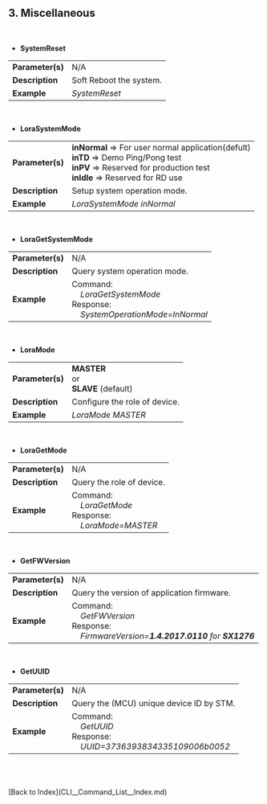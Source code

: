 <H2> 3. Miscellaneous </H2>

<BR>

- <B>SystemReset</B>
<TABLE>
<TR align="Left" valign="center"><TD><B>Parameter(s)</B></TD>		<TD> N/A </TD></TR>
<TR align="Left" valign="center"><TD><B>Description</B></TD>		<TD> Soft Reboot the system. </TD></TR>
<TR align="Left" valign="center"><TD><B>Example</B></TD>		<TD><I>SystemReset</I></TD></TR>
</TABLE>
<BR>


- <B>LoraSystemMode</B>
<TABLE>
<TR align="Left" valign="center">
	<TD><B>Parameter(s)</B></TD>
	<TD>
		<B>inNormal</B>       => For user normal application(defult)<BR>
		<B>inTD</B>           => Demo Ping/Pong test<BR>
		<B>inPV</B>           => Reserved for production test<BR>
		<B>inIdle</B>         => Reserved for RD use<BR>
	</TD>
</TR>
<TR align="Left" valign="center"><TD><B>Description</B></TD>		<TD> Setup system operation mode. </TD></TR>
<TR align="Left" valign="center"><TD><B>Example</B></TD>		<TD><I>LoraSystemMode  inNormal</I></TD></TR>
</TABLE>
<BR>

- <B>LoraGetSystemMode</B>
<TABLE>
<TR align="Left" valign="center"><TD><B>Parameter(s)</B></TD>		<TD> N/A </TD></TR>
<TR align="Left" valign="center"><TD><B>Description</B></TD>		<TD> Query system operation mode. </TD></TR>
<TR align="Left" valign="center"><TD><B>Example</B></TD>
	<TD>
		Command:<BR>
		&nbsp; &nbsp;	<I>LoraGetSystemMode</I><BR>
		Response:<BR>
		&nbsp; &nbsp;	<I>SystemOperationMode=InNormal</I>
	</TD>
</TR>
</TABLE>
<BR>


- <B>LoraMode</B>
<TABLE>
<TR align="Left" valign="center">
	<TD><B>Parameter(s)</B></TD>
	<TD>
		<B>MASTER</B><BR>
		or<BR>
		<B>SLAVE</B> (default)<BR>
	</TD>
</TR>
<TR align="Left" valign="center"><TD><B>Description</B></TD>		<TD> Configure the role of device. </TD></TR>
<TR align="Left" valign="center"><TD><B>Example</B></TD>		<TD><I>LoraMode  MASTER</I></TD></TR>
</TABLE>
<BR>


- <B>LoraGetMode</B>
<TABLE>
<TR align="Left" valign="center"><TD><B>Parameter(s)</B></TD>		<TD> N/A </TD></TR>
<TR align="Left" valign="center"><TD><B>Description</B></TD>		<TD> Query the role of device. </TD></TR>
<TR align="Left" valign="center"><TD><B>Example</B></TD>
	<TD>
		Command:<BR>
		&nbsp; &nbsp;	<I>LoraGetMode</I><BR>
		Response:<BR>
		&nbsp; &nbsp;	<I>LoraMode=MASTER</I>
	</TD>
</TR>
</TABLE>
<BR>


- <B>GetFWVersion</B>
<TABLE>
<TR align="Left" valign="center"><TD><B>Parameter(s)</B></TD>		<TD> N/A </TD></TR>
<TR align="Left" valign="center"><TD><B>Description</B></TD>		<TD> Query the version of application firmware. </TD></TR>
<TR align="Left" valign="center"><TD><B>Example</B></TD>
	<TD>
		Command:<BR>
		&nbsp; &nbsp;	<I>GetFWVersion</I><BR>
		Response:<BR>
		&nbsp; &nbsp;	<I>FirmwareVersion=<B>1.4.2017.0110</B> for <B>SX1276</B></I>
	</TD>
</TR>
</TABLE>
<BR>


- <B>GetUUID</B>
<TABLE>
<TR align="Left" valign="center"><TD><B>Parameter(s)</B></TD>		<TD> N/A </TD></TR>
<TR align="Left" valign="center"><TD><B>Description</B></TD>		<TD> Query the (MCU) unique device ID by STM. </TD></TR>
<TR align="Left" valign="center"><TD><B>Example</B></TD>
	<TD>
		Command:<BR>
		&nbsp; &nbsp;	<I>GetUUID</I><BR>
		Response:<BR>
		&nbsp; &nbsp;	<I>UUID=3736393834335109006b0052</I>
	</TD>
</TR>

</TABLE>
<BR>

<BR>
<BR>
[Back to Index](CLI__Command_List__Index.md)
